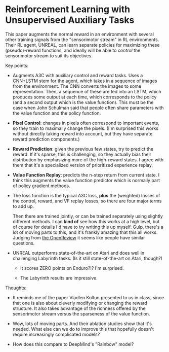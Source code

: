 # Reinforcement Learning with Unsupervised Auxiliary Tasks 

This paper augments the normal reward in an environment with several other
training signals from the "sensorimotor stream" in RL environments. Their RL
agent, UNREAL, can learn separate policies for maximizing these (pseudo)-reward
functions, and ideally will be able to *control* the sensorimotor stream to suit
its objectives.

Key points:

- Augments A3C with auxiliary control and reward tasks. Uses a CNN+LSTM stem for
  the agent, which takes in a sequence of images from the environment. The CNN
  converts the images to some representation. Then, a sequence of these are fed
  into an LSTM, which produces some output at each time, which corresponds to
  the policy (and a second output which is the value function). This must be the
  case when John Schulman said that people often share parameters with the value
  function and the policy function.

- **Pixel Control**: changes in pixels often correspond to important events, so
  they train to maximally change the pixels. (I'm surprised this works without
  directly taking reward into account, but they have separate reward prediction
  components.)

- **Reward Prediction**: given the previous few states, try to predict the
  reward. If it's sparse, this is challenging, so they actually bias their
  distribution by emphasizing more of the high-reward states. I agree with them
  that it's a specialized version of prioritized experience replay.

- **Value Function Replay**: predicts the n-step return from current state. I
  think this augments the value function predictor which is normally part of
  policy gradient methods.

- The loss function is the typical A3C loss, **plus** the (weighted) losses of
  the control, reward, and VF replay losses, so there are four major terms to
  add up. 
  
  Then there are trained jointly, or can be trained separately using slightly
  different methods. I can **kind of** see how this works at a high level, but
  of course for details I'd have to try writing this up myself. Gulp, there's a
  lot of moving parts to this, and it's frankly amazing that this all works.
  Judging from [the OpenReview][2] it seems like people have similar questions.

- UNREAL outperforms state-of-the-art on Atari and does well in challenging
  Labyrinth tasks. (Is it still state-of-the-art on Atari, though?)

  - It scores ZERO points on Enduro?!? I'm surprised.

  - The Labyrinth results are impressive.

Thoughts:

- It reminds me of the paper Vladlen Koltun presented to us in class, since that
  one is also about cleverly modifying or changing the reward structure. It also
  takes advantage of the richness offered by the sensorimotor stream versus the
  sparseness of the value function.

- Wow, lots of moving parts. And their ablation studies show that it's needed.
  What else can we do to improve this that hopefully doesn't require
  increasingly complicated models?

- How does this compare to DeepMind's "Rainbow" model?



[2]:https://openreview.net/forum?id=SJ6yPD5xg&noteId=SJ6yPD5xg
